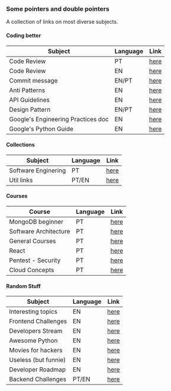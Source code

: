 ### Some pointers and double pointers

A collection of links on most diverse subjects.

#### Coding better

| Subject       | Language | Link	|
|-------------- |--------- |--------
| Code Review   | PT       | [here](https://github.com/luizalabs/dev-guide/blob/master/code-review/README.md)
| Code Review   | EN       | [here](https://github.com/thoughtbot/guides/blob/master/code-review/README.md)
| Commit message| EN/PT    | [here](https://github.com/RomuloOliveira/commit-messages-guide)
| Anti Patterns | EN       | [here](https://github.com/quantifiedcode/python-anti-patterns)
| API Guidelines| EN       | [here](https://github.com/microsoft/api-guidelines)
| Design Pattern| EN/PT    | [here](https://12factor.net/)
| Google's Engineering Practices doc | EN | [here](https://github.com/google/eng-practices)
| Google's Python Guide | EN | [here](https://google.github.io/styleguide/pyguide.html)

#### Collections

| Subject                  | Language | Link |
|------------------------- |--------- |-------
| Software Enginering      | PT       | [here](https://github.com/gabiduarte/awesome-techleads/)
| Util links | PT/EN | [here](https://github.com/OfficialMarinho/Links-uteis/blob/master/LINKS.md)

#### Courses
| Course                   | Language | Link |
|--------------------------|----------|-------
| MongoDB beginner         | PT       | [here](https://dani.academy/)
| Software Architecture    | PT       | [here](https://desenvolvedor.io/)
| General Courses          | PT       | [here](https://lumina.ufrgs.br/course/)
| React                    | PT       | [here](https://www.aprendareact.com.br/cursos/iniciando-em-react)
| Pentest - Security       | PT       | [here](https://desecsecurity.com/curso/curso-pentest-gratuito)
| Cloud Concepts           | PT       | [here](https://treinacloud.com.br/cloudcamp/quarentena/)


#### Random Stuff

| Subject                  | Language | Link |
|------------------------- |--------- |-------
| Interesting topics       | EN       | [here](https://github.com/sindresorhus/awesome) 
| Frontend Challenges      | EN       | [here](https://github.com/felipefialho/frontend-challenges)
| Developers Stream        | EN       | [here](https://github.com/bnb/awesome-developer-streams)
| Awesome Python           | EN       | [here](https://github.com/vinta/awesome-python)
| Movies for hackers       | EN       | [here](https://github.com/k4m4/movies-for-hackers)
| Useless (but funnie)     | EN       | [here](https://github.com/eeeeeeeeeeeeeeeeeeeeeeeeeeeeeeee/eeeeeeeeeeeeeeeeeeeeeeeeeeeeeeeeeeeeeeeeeeeeeeeeeeeeeeeeeeeeeeeeeeeeeeeeeeeeeeeeeeeeeeeeeeeeeeeeeeee)
| Developer Roadmap        | EN       | [here](https://github.com/kamranahmedse/developer-roadmap)
| Backend Challenges       | PT/EN    | [here](https://github.com/CollabCodeTech/backend-challenges)
